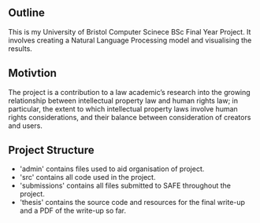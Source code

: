 ## Outline
This is my University of Bristol Computer Scinece BSc Final Year Project. It involves creating a Natural Language Processing model and visualising the results.

## Motivtion
The project is a contribution to a law academic’s research into the growing relationship between intellectual property law and human rights law; in particular, the extent to which intellectual property laws involve human rights considerations, and their balance between consideration of creators and users.

## Project Structure
* 'admin' contains files used to aid organisation of project.
* 'src' contains all code used in the project.
* 'submissions' contains all files submitted to SAFE throughout the project.
* 'thesis' contains the source code and resources for the final write-up and a PDF of the write-up so far.
